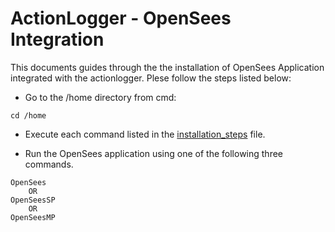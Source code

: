 # ActionLogger - OpenSees Integration

This documents guides through the the installation of OpenSees Application integrated with the actionlogger. Plese follow the steps listed below:

- Go to the /home directory from cmd:
```
cd /home
```

- Execute each command listed in the [installation_steps](./installation_steps.txt) file.

- Run the OpenSees application using one of the following three commands.
```
OpenSees
    OR
OpenSeesSP
    OR
OpenSeesMP
```